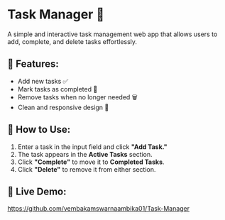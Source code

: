 # Task Manager 📝

A simple and interactive task management web app that allows users to add, complete, and delete tasks effortlessly.

## 🌟 Features:
- Add new tasks ✅
- Mark tasks as completed 🎯
- Remove tasks when no longer needed 🗑️
- Clean and responsive design 🎨

## 📌 How to Use:
1. Enter a task in the input field and click **"Add Task."**
2. The task appears in the **Active Tasks** section.
3. Click **"Complete"** to move it to **Completed Tasks**.
4. Click **"Delete"** to remove it from either section.

## 🚀 Live Demo:
https://github.com/vembakamswarnaambika01/Task-Manager
